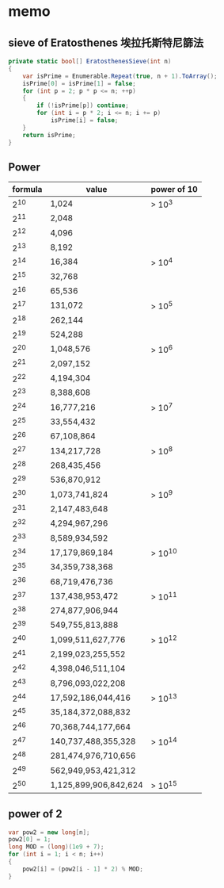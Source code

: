 # memo

## sieve of Eratosthenes 埃拉托斯特尼篩法

```csharp
private static bool[] EratosthenesSieve(int n)
{
    var isPrime = Enumerable.Repeat(true, n + 1).ToArray();
    isPrime[0] = isPrime[1] = false;
    for (int p = 2; p * p <= n; ++p)
    {
        if (!isPrime[p]) continue;
        for (int i = p * 2; i <= n; i += p)
            isPrime[i] = false;
    }
    return isPrime;
}
```

## Power

| formula  | value                 | power of 10 |
| -------- | --------------------- | ----------- |
| $2^{10}$ | 1,024                 | > $10^3$    |
| $2^{11}$ | 2,048                 |             |
| $2^{12}$ | 4,096                 |             |
| $2^{13}$ | 8,192                 |             |
| $2^{14}$ | 16,384                | > $10^4$    |
| $2^{15}$ | 32,768                |             |
| $2^{16}$ | 65,536                |             |
| $2^{17}$ | 131,072               | > $10^5$    |
| $2^{18}$ | 262,144               |             |
| $2^{19}$ | 524,288               |             |
| $2^{20}$ | 1,048,576             | > $10^6$    |
| $2^{21}$ | 2,097,152             |             |
| $2^{22}$ | 4,194,304             |             |
| $2^{23}$ | 8,388,608             |             |
| $2^{24}$ | 16,777,216            | > $10^7$    |
| $2^{25}$ | 33,554,432            |             |
| $2^{26}$ | 67,108,864            |             |
| $2^{27}$ | 134,217,728           | > $10^8$    |
| $2^{28}$ | 268,435,456           |             |
| $2^{29}$ | 536,870,912           |             |
| $2^{30}$ | 1,073,741,824         | > $10^9$    |
| $2^{31}$ | 2,147,483,648         |             |
| $2^{32}$ | 4,294,967,296         |             |
| $2^{33}$ | 8,589,934,592         |             |
| $2^{34}$ | 17,179,869,184        | > $10^{10}$ |
| $2^{35}$ | 34,359,738,368        |             |
| $2^{36}$ | 68,719,476,736        |             |
| $2^{37}$ | 137,438,953,472       | > $10^{11}$ |
| $2^{38}$ | 274,877,906,944       |             |
| $2^{39}$ | 549,755,813,888       |             |
| $2^{40}$ | 1,099,511,627,776     | > $10^{12}$ |
| $2^{41}$ | 2,199,023,255,552     |             |
| $2^{42}$ | 4,398,046,511,104     |             |
| $2^{43}$ | 8,796,093,022,208     |             |
| $2^{44}$ | 17,592,186,044,416    | > $10^{13}$ |
| $2^{45}$ | 35,184,372,088,832    |             |
| $2^{46}$ | 70,368,744,177,664    |             |
| $2^{47}$ | 140,737,488,355,328   | > $10^{14}$ |
| $2^{48}$ | 281,474,976,710,656   |             |
| $2^{49}$ | 562,949,953,421,312   |             |
| $2^{50}$ | 1,125,899,906,842,624 | > $10^{15}$ |

## power of 2

```csharp
var pow2 = new long[n];
pow2[0] = 1;
long MOD = (long)(1e9 + 7);
for (int i = 1; i < n; i++)
{
    pow2[i] = (pow2[i - 1] * 2) % MOD;
}
```
